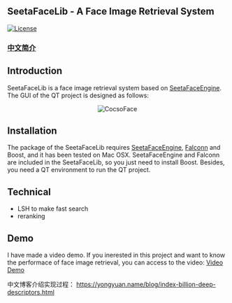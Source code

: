 ## SeetaFaceLib - A Face Image Retrieval System

[![License](https://img.shields.io/badge/license-BSD-blue.svg)](../LICENSE)

### [中文简介](doc/README_Chinese.md)

## Introduction
SeetaFaceLib is a face image retrieval system based on [SeetaFaceEngine](https://github.com/seetaface/SeetaFaceEngine). The GUI of the QT project is designed as follows:

<p align="center"><img src="http://ose5hybez.bkt.clouddn.com/github/faceRetrieval.jpg" alt="CocsoFace"/></p>

## Installation

The package of the SeetaFaceLib requires [SeetaFaceEngine]((https://github.com/seetaface/SeetaFaceEngine)), [Falconn](https://github.com/FALCONN-LIB/FALCONN) and Boost, and it has been tested on Mac OSX. SeetaFaceEngine and Falconn are included in the SeetaFaceLib, so you just need to install Boost. Besides, you need a QT environment to run the QT project.

## Technical

- LSH to make fast search
- reranking

## Demo

I have made a video demo. If you inerested in this project and want to know the performace of face image retrieval, you can access to the video: [Video Demo](https://yongyuan.name/project/)


中文博客介绍实现过程： https://yongyuan.name/blog/index-billion-deep-descriptors.html
